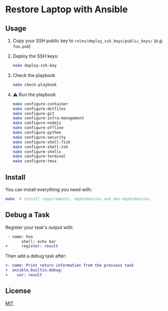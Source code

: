 # Restore Laptop with Ansible

## Usage

1. Copy your SSH public key to `roles/deploy_ssh_keys/public_keys/` (_e.g._ `foo.pub`)
1. Deploy the SSH keys:

      ```sh
      make deploy-ssh-key
      ```

1. Check the playbook

      ```sh
      make check-playbook
      ```

1. :warning: Run the playbook

      ```sh
      make configure-container
      make configure-dotfiles
      make configure-git
      make configure-infra-management
      make configure-nodejs
      make configure-offline
      make configure-python
      make configure-security
      make configure-shell-fish
      make configure-shell-zsh
      make configure-shells
      make configure-terminal
      make configure-tmux
      ```

## Install

You can install everything you need with:

```sh
make  # install requirements, dependencies and dev-dependencies
```

## Debug a Task

Register your task's output with:

```diff
 - name: Foo
       shell: echo bar
+      register: result
```

Then add a debug task after:

```diff
+- name: Print return information from the previous task
+  ansible.builtin.debug:
+    var: result
```

## License

[MIT][MIT]

[MIT]: https://mit-license.org/
